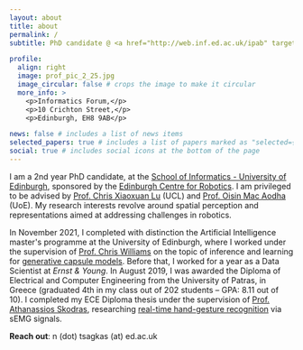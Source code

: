 ```yaml
---
layout: about
title: about
permalink: /
subtitle: PhD candidate @ <a href="http://web.inf.ed.ac.uk/ipab" target="_blank">University of Edinburgh</a>, <a href="https://www.edinburgh-robotics.org/" target="_blank">Edinburgh Centre for Robotics</a>

profile:
  align: right
  image: prof_pic_2_25.jpg
  image_circular: false # crops the image to make it circular
  more_info: >
    <p>Informatics Forum,</p>
    <p>10 Crichton Street,</p>
    <p>Edinburgh, EH8 9AB</p>

news: false # includes a list of news items
selected_papers: true # includes a list of papers marked as "selected={true}"
social: true # includes social icons at the bottom of the page
---
```


I am a 2nd year PhD candidate, at the [School of Informatics - University of Edinburgh](http://web.inf.ed.ac.uk/ipab), sponsored by the [Edinburgh Centre for Robotics](https://www.edinburgh-robotics.org/). I am privileged to be advised by [Prof. Chris Xiaoxuan Lu](https://christopherlu.github.io/) (UCL) and [Prof. Oisin Mac Aodha](https://homepages.inf.ed.ac.uk/omacaod/) (UoE). My research interests revolve around spatial perception and representations aimed at addressing challenges in robotics. 

In November 2021, I completed with distinction the Artificial Intelligence master's programme at the University of Edinburgh, where I worked under the supervision of [Prof. Chris Williams](https://homepages.inf.ed.ac.uk/ckiw/) on the topic of inference and learning for [generative capsule models](https://arxiv.org/abs/2209.03115). Before that, I worked for a year as a Data Scientist at *Ernst & Young*. In August 2019, I was awarded the Diploma of Electrical and Computer Engineering from the University of Patras, in Greece (graduated 4th in my class out of 202 students – GPA: 8.11 out of 10). I completed my ECE Diploma thesis under the supervision of [Prof. Athanassios Skodras](http://www.ece.upatras.gr/skodras/), researching [real-time hand-gesture recognition](https://ieeexplore.ieee.org/document/8900709) via sEMG signals.

**Reach out**: n (dot) tsagkas (at) ed.ac.uk<br>
<!-- **Code**: https://github.com/tsagkas<br>
**X**: https://twitter.com/NikolasTsagkas<br> -->